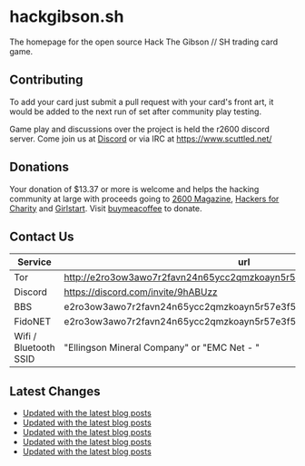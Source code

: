 # hackgibson.sh
The homepage for the open source Hack The Gibson // SH trading card game.


## Contributing

To add your card just submit a pull request with your card's front art, it would be added to the next run of set after community play testing.

Game play and discussions over the project is held the r2600 discord server. Come join us at [Discord](https://discord.com/invite/9hABUzz) or via IRC at https://www.scuttled.net/


## Donations

Your donation of $13.37 or more is welcome and helps the hacking community at large with proceeds going to [2600 Magazine](https://2600.com/), [Hackers for Charity](https://hackersforcharity.org) and [Girlstart](https://girlstart.org).  Visit [buymeacoffee](https://www.buymeacoffee.com/hackgibson.sh) to donate.


## Contact Us

Service | url
-|-
Tor | http://e2ro3ow3awo7r2favn24n65ycc2qmzkoayn5r57e3f56nvjwdcgg32ad.onion
Discord | https://discord.com/invite/9hABUzz
BBS | e2ro3ow3awo7r2favn24n65ycc2qmzkoayn5r57e3f56nvjwdcgg32ad.onion:23
FidoNET | e2ro3ow3awo7r2favn24n65ycc2qmzkoayn5r57e3f56nvjwdcgg32ad.onion:24554
Wifi / Bluetooth SSID | "Ellingson Mineral Company" or "EMC Net - <fidonet address>"

## Latest Changes
<!-- BLOG-POST-LIST:START -->
- [Updated with the latest blog posts](https://github.com/DFW2600/hackgibson.sh/commit/04f953f1e5666d9395dbf98ec9a94c7a929b0f60)
- [Updated with the latest blog posts](https://github.com/DFW2600/hackgibson.sh/commit/7919bc8cceb6a432acab31cf2774f1cd80f94e8f)
- [Updated with the latest blog posts](https://github.com/DFW2600/hackgibson.sh/commit/4f258c2056cb3b22a0ec80dee4488f05aef0ad8a)
- [Updated with the latest blog posts](https://github.com/DFW2600/hackgibson.sh/commit/16e0736386a4952412381cb4577550ea13503583)
- [Updated with the latest blog posts](https://github.com/DFW2600/hackgibson.sh/commit/cb6452a5b31139a8561a15addad747d142a3e1ba)
<!-- BLOG-POST-LIST:END -->
